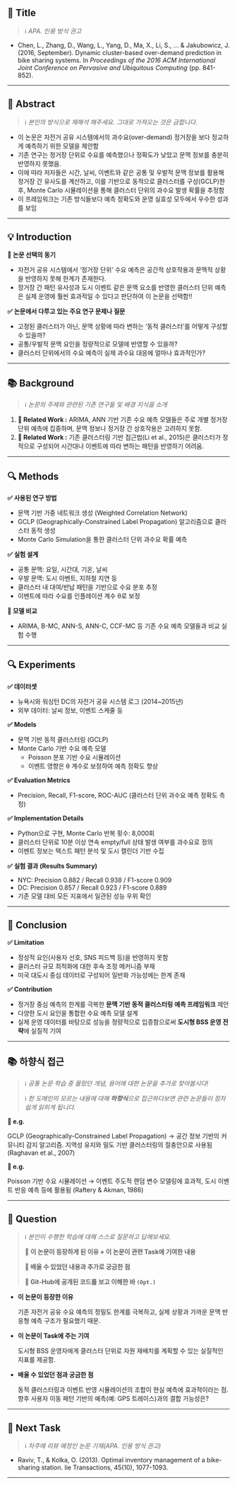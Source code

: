 


## **📘 Title**

> ℹ️ *APA. 인용 방식 권고*
> 
</aside>

- Chen, L., Zhang, D., Wang, L., Yang, D., Ma, X., Li, S., ... & Jakubowicz, J. (2016, September). Dynamic cluster-based over-demand prediction in bike sharing systems. In *Proceedings of the 2016 ACM International Joint Conference on Pervasive and Ubiquitous Computing* (pp. 841-852).

</aside>

---

<aside>

<aside>

## **📖 Abstract**

> ℹ️ *본인의 방식으로 재해석 해주세요. 그대로 가져오는 것은 금합니다.*
> 
</aside>

- 이 논문은 자전거 공유 시스템에서의 과수요(over-demand) 정거장을 보다 정교하게 예측하기 위한 모델을 제안함
- 기존 연구는 정거장 단위로 수요를 예측했으나 정확도가 낮았고 문맥 정보를 충분히 반영하지 못했음.
- 이에 따라 저자들은 시간, 날씨, 이벤트와 같은 공통 및 우발적 문맥 정보를 활용해 정거장 간 유사도를 계산하고, 이를 기반으로 동적으로 클러스터를 구성(GCLP)한 후, Monte Carlo 시뮬레이션을 통해 클러스터 단위의 과수요 발생 확률을 추정함
- 이 프레임워크는 기존 방식들보다 예측 정확도와 운영 실효성 모두에서 우수한 성과를 보임

</aside>

---

<aside>

<aside>

## **💡 Introduction**

</aside>

**📍 논문 선택의 동기**

- 자전거 공유 시스템에서 ‘정거장 단위’ 수요 예측은 공간적 상호작용과 문맥적 상황을 반영하지 못해 한계가 존재한다.
- 정거장 간 패턴 유사성과 도시 이벤트 같은 문맥 요소를 반영한 클러스터 단위 예측은 실제 운영에 훨씬 효과적일 수 있다고 판단하여 이 논문을 선택함!!

**✅ 논문에서 다루고 있는 주요 연구 문제나 질문**

- 고정된 클러스터가 아닌, 문맥 상황에 따라 변하는 ‘동적 클러스터’를 어떻게 구성할 수 있을까?
- 공통/우발적 문맥 요인을 정량적으로 모델에 반영할 수 있을까?
- 클러스터 단위에서의 수요 예측이 실제 과수요 대응에 얼마나 효과적인가?

</aside>

---

<aside>

<aside>

## **📚 Background**

> ℹ️ *논문의 주제와 관련된 기존 연구들 및 배경 지식을 소개*
> 
</aside>

1. **📍 Related Work :** ARIMA, ANN 기반 기존 수요 예측 모델들은 주로 개별 정거장 단위 예측에 집중하며, 문맥 정보나 정거장 간 상호작용은 고려하지 못함.
2. **📍 Related Work :** 기존 클러스터링 기반 접근법(Li et al., 2015)은 클러스터가 정적으로 구성되어 시간대나 이벤트에 따라 변하는 패턴을 반영하기 어려움.

</aside>

---

<aside>

<aside>

## **🔍 Methods**

</aside>

**✅ 사용된 연구 방법**

- 문맥 기반 가중 네트워크 생성 (Weighted Correlation Network)
- GCLP (Geographically-Constrained Label Propagation) 알고리즘으로 클러스터 동적 생성
- Monte Carlo Simulation을 통한 클러스터 단위 과수요 확률 예측

**✅ 실험 설계**

- 공통 문맥: 요일, 시간대, 기온, 날씨
- 우발 문맥: 도시 이벤트, 지하철 지연 등
- 클러스터 내 대여/반납 패턴을 기반으로 수요 분포 추정
- 이벤트에 따라 수요를 인플레이션 계수 θ로 보정

**📍 모델 비교**

- ARIMA, B-MC, ANN-S, ANN-C, CCF-MC 등 기존 수요 예측 모델들과 비교 실험 수행


</aside>

---

<aside>

<aside>

## **🔍 Experiments**

</aside>

**✅ 데이터셋**

- 뉴욕시와 워싱턴 DC의 자전거 공유 시스템 로그 (2014~2015년)
- 외부 데이터: 날씨 정보, 이벤트 스케줄 등

**✅ Models**

- 문맥 기반 동적 클러스터링 (GCLP)
- Monte Carlo 기반 수요 예측 모델
    - Poisson 분포 기반 수요 시뮬레이션
    - 이벤트 영향은 θ 계수로 보정하여 예측 정확도 향상

**✅ Evaluation Metrics**

- Precision, Recall, F1-score, ROC-AUC (클러스터 단위 과수요 예측 정확도 측정)

**✅ Implementation Details**

- Python으로 구현, Monte Carlo 반복 횟수: 8,000회
- 클러스터 단위로 10분 이상 연속 empty/full 상태 발생 여부를 과수요로 정의
- 이벤트 정보는 텍스트 패턴 분석 및 도시 캘린더 기반 수집

**✅ 실험 결과 (Results Summary)**

- NYC: Precision 0.882 / Recall 0.938 / F1-score 0.909
- DC: Precision 0.857 / Recall 0.923 / F1-score 0.889
- 기존 모델 대비 모든 지표에서 일관된 성능 우위 확인

</aside>

---

<aside>

<aside>

## **📖 Conclusion**

</aside>

**✅ Limitation**

- 정성적 요인(사용자 선호, SNS 피드백 등)을 반영하지 못함
- 클러스터 규모 최적화에 대한 후속 조정 메커니즘 부재
- 미국 대도시 중심 데이터로 구성되어 일반화 가능성에는 한계 존재

**✅ Contribution**

- 정거장 중심 예측의 한계를 극복한 **문맥 기반 동적 클러스터링 예측 프레임워크** 제안
- 다양한 도시 요인을 통합한 수요 예측 모델 설계
- 실제 운영 데이터를 바탕으로 성능을 정량적으로 입증함으로써 **도시형 BSS 운영 전략**에 실질적 기여

</aside>

---

<aside>

<aside>

## **📚 하향식 접근**

> ℹ️ *공통 논문 학습 중 몰랐던 개념, 용어에 대한 논문을 추가로 찾아봅시다!*
> 
> 
> ℹ️ *한 도메인의 모르는 내용에 대해 **하향식**으로 접근하다보면 관련 논문들이 점차 쉽게 읽히게 됩니다.* 
> 
</aside>

**📍 e.g.**

GCLP (Geographically-Constrained Label Propagation) → 공간 정보 기반의 커뮤니티 감지 알고리즘. 지역성 유지와 밀도 기반 클러스터링의 절충안으로 사용됨 (Raghavan et al., 2007)

**📍 e.g.**

Poisson 기반 수요 시뮬레이션 → 이벤트 주도적 랜덤 변수 모델링에 효과적, 도시 이벤트 반응 예측 등에 활용됨 (Raftery & Akman, 1986)

</aside>

---

<aside>

<aside>

## **🤔 Question**

> ℹ️ *본인이 수행한 학습에 대해 스스로 질문하고 답해보세요.*
> 
> 
> **📍 이 논문이 등장하게 된 이유 + 이 논문이 관련 Task에 기여한 내용**
> 
> **📍 배울 수 있었던 내용과 추가로 궁금한 점**
> 
> **📍 Git-Hub에 공개된 코드를 보고 이해한 바 `(Opt.)`**
> 
</aside>

- **이 논문이 등장한 이유**
    
    기존 자전거 공유 수요 예측의 정밀도 한계를 극복하고, 실제 상황과 가까운 문맥 반응형 예측 구조가 필요했기 때문.
    
- **이 논문이 Task에 주는 기여**
    
    도시형 BSS 운영자에게 클러스터 단위로 자원 재배치를 계획할 수 있는 실질적인 지표를 제공함.
    
- **배울 수 있었던 점과 궁금한 점**
    
    동적 클러스터링과 이벤트 반영 시뮬레이션의 조합이 현실 예측에 효과적이라는 점. 향후 사용자 이동 패턴 기반의 예측(예: GPS 트레이스)과의 결합 가능성은?
    

</aside>

---

<aside>

<aside>

## **🤔 Next Task**

> ℹ️ *차주에 리뷰 예정인 논문 기재(APA. 인용 방식 권고)*
> 
</aside>

- Raviv, T., & Kolka, O. (2013). Optimal inventory management of a bike-sharing station. Iie Transactions, 45(10), 1077-1093.
</aside>

---
